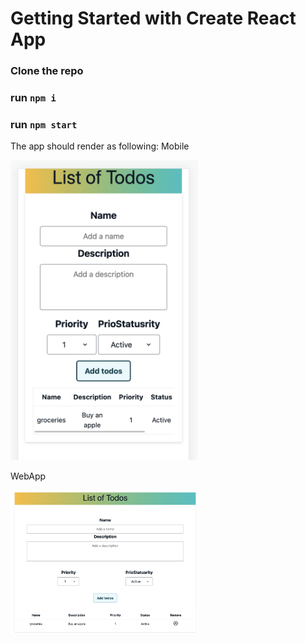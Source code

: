 # Getting Started with Create React App

### Clone the repo
### run `npm i`
### run `npm start`

The app should render as following:
Mobile
<div><img src="mobile.png" alt="mobile" width="300"/></div>

WebApp
<div><img src="webapp.png" alt="webapp" width="300"/></div>

